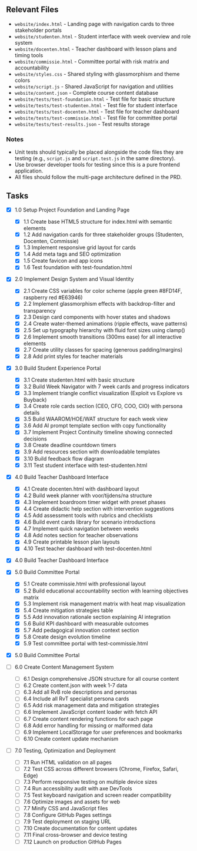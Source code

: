 ## Relevant Files

- `website/index.html` - Landing page with navigation cards to three stakeholder portals
- `website/studenten.html` - Student interface with week overview and role system
- `website/docenten.html` - Teacher dashboard with lesson plans and timing tools
- `website/commissie.html` - Committee portal with risk matrix and accountability
- `website/styles.css` - Shared styling with glassmorphism and theme colors
- `website/script.js` - Shared JavaScript for navigation and utilities
- `website/content.json` - Complete course content database
- `website/tests/test-foundation.html` - Test file for basic structure
- `website/tests/test-studenten.html` - Test file for student interface
- `website/tests/test-docenten.html` - Test file for teacher dashboard
- `website/tests/test-commissie.html` - Test file for committee portal
- `website/tests/test-results.json` - Test results storage

### Notes

- Unit tests should typically be placed alongside the code files they are testing (e.g., `script.js` and `script.test.js` in the same directory).
- Use browser developer tools for testing since this is a pure frontend application.
- All files should follow the multi-page architecture defined in the PRD.

## Tasks

- [x] 1.0 Setup Project Foundation and Landing Page
  - [x] 1.1 Create base HTML5 structure for index.html with semantic elements
  - [x] 1.2 Add navigation cards for three stakeholder groups (Studenten, Docenten, Commissie)
  - [x] 1.3 Implement responsive grid layout for cards
  - [x] 1.4 Add meta tags and SEO optimization
  - [x] 1.5 Create favicon and app icons
  - [x] 1.6 Test foundation with test-foundation.html

- [x] 2.0 Implement Design System and Visual Identity
  - [x] 2.1 Create CSS variables for color scheme (apple green #8FD14F, raspberry red #E63946)
  - [x] 2.2 Implement glassmorphism effects with backdrop-filter and transparency
  - [x] 2.3 Design card components with hover states and shadows
  - [x] 2.4 Create water-themed animations (ripple effects, wave patterns)
  - [x] 2.5 Set up typography hierarchy with fluid font sizes using clamp()
  - [x] 2.6 Implement smooth transitions (300ms ease) for all interactive elements
  - [x] 2.7 Create utility classes for spacing (generous padding/margins)
  - [x] 2.8 Add print styles for teacher materials

- [x] 3.0 Build Student Experience Portal
  - [x] 3.1 Create studenten.html with basic structure
  - [x] 3.2 Build Week Navigator with 7 week cards and progress indicators
  - [x] 3.3 Implement triangle conflict visualization (Exploit vs Explore vs Buyback)
  - [x] 3.4 Create role cards section (CEO, CFO, COO, CIO) with persona details
  - [x] 3.5 Build WAAROM/HOE/WAT structure for each week view
  - [x] 3.6 Add AI prompt template section with copy functionality
  - [x] 3.7 Implement Project Continuity timeline showing connected decisions
  - [x] 3.8 Create deadline countdown timers
  - [x] 3.9 Add resources section with downloadable templates
  - [x] 3.10 Build feedback flow diagram
  - [x] 3.11 Test student interface with test-studenten.html

- [x] 4.0 Build Teacher Dashboard Interface
  - [x] 4.1 Create docenten.html with dashboard layout
  - [x] 4.2 Build week planner with voor/tijdens/na structure
  - [x] 4.3 Implement boardroom timer widget with preset phases
  - [x] 4.4 Create didactic help section with intervention suggestions
  - [x] 4.5 Add assessment tools with rubrics and checklists
  - [x] 4.6 Build event cards library for scenario introductions
  - [x] 4.7 Implement quick navigation between weeks
  - [x] 4.8 Add notes section for teacher observations
  - [x] 4.9 Create printable lesson plan layouts
  - [x] 4.10 Test teacher dashboard with test-docenten.html

- [x] 4.0 Build Teacher Dashboard Interface

- [x] 5.0 Build Committee Portal
  - [x] 5.1 Create commissie.html with professional layout
  - [x] 5.2 Build educational accountability section with learning objectives matrix
  - [x] 5.3 Implement risk management matrix with heat map visualization
  - [x] 5.4 Create mitigation strategies table
  - [x] 5.5 Add innovation rationale section explaining AI integration
  - [x] 5.6 Build KPI dashboard with measurable outcomes
  - [x] 5.7 Add pedagogical innovation context section
  - [x] 5.8 Create design evolution timeline
  - [x] 5.9 Test committee portal with test-commissie.html

- [x] 5.0 Build Committee Portal

- [ ] 6.0 Create Content Management System
  - [ ] 6.1 Design comprehensive JSON structure for all course content
  - [ ] 6.2 Create content.json with week 1-7 data
  - [ ] 6.3 Add all RvB role descriptions and personas
  - [ ] 6.4 Include all RvT specialist persona cards
  - [ ] 6.5 Add risk management data and mitigation strategies
  - [ ] 6.6 Implement JavaScript content loader with fetch API
  - [ ] 6.7 Create content rendering functions for each page
  - [ ] 6.8 Add error handling for missing or malformed data
  - [ ] 6.9 Implement LocalStorage for user preferences and bookmarks
  - [ ] 6.10 Create content update mechanism

- [ ] 7.0 Testing, Optimization and Deployment
  - [ ] 7.1 Run HTML validation on all pages
  - [ ] 7.2 Test CSS across different browsers (Chrome, Firefox, Safari, Edge)
  - [ ] 7.3 Perform responsive testing on multiple device sizes
  - [ ] 7.4 Run accessibility audit with axe DevTools
  - [ ] 7.5 Test keyboard navigation and screen reader compatibility
  - [ ] 7.6 Optimize images and assets for web
  - [ ] 7.7 Minify CSS and JavaScript files
  - [ ] 7.8 Configure GitHub Pages settings
  - [ ] 7.9 Test deployment on staging URL
  - [ ] 7.10 Create documentation for content updates
  - [ ] 7.11 Final cross-browser and device testing
  - [ ] 7.12 Launch on production GitHub Pages